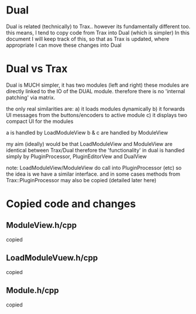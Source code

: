 # Dual

Dual is related (technically) to Trax.. however its fundamentally different too.
this means, I tend to copy code from Trax into Dual (which is simpler)
In this document I will keep track of this, so that as Trax is updated, 
where appropriate I can move these changes into Dual


# Dual vs Trax
Dual is MUCH simpler, it has two modules (left and right) these modules are directly linked to the IO of the DUAL module.
therefore there is no 'internal patching' via matrix.

the only real similarities are: 
a) it loads modules dynamically
b) it forwards UI messages from the buttons/encoders to active module
c) it displays two compact UI for the modules

a is handled by LoadModuleView
b & c are handled by ModuleView

my aim (ideally) would be that LoadModuleView and ModuleView are identical between Trax/Dual
therefore the 'functionality' in dual is handled simply by PluginProcessor, PluginEditorVew and DualView


note: LoadModuleView/ModuleView do call into PluginProcessor (etc) so the idea is we have a similar interface.
and in some cases methods from Trax::PluginProcessor may also be copied (detailed later here)



# Copied code and changes

## ModuleView.h/cpp
copied

## LoadModuleVuew.h/cpp
copied

## Module.h/cpp
copied

